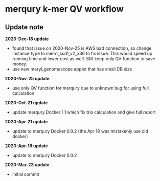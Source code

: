 # merqury k-mer QV workflow
## Update note

**2020-Dec-18 update**
- found that issue on 2020-Nov-25 is AWS bad connection, so change instance type to mem1_ssd1_v2_x36 to fix issue. This would speed up running time and lower cost as well. Still keep only QV function to save money. 
- use new meryl_genomescope applet that has small DB size

**2020-Nov-25 update**
- use only QV function for merqury due to unknown bug for using full calculation

**2020-Oct-21 update**
- update merqury Docker 1.1 which fix trio calculation and give full report

**2020-Apr-21 update**
- update to merqury Docker 0.0.2 (the Apr 18 was mistakenly use old docker)

**2020-Apr-18 update**
- update to merqury Docker 0.0.2

**2020-Mar-23 update**
- initial commit

 

